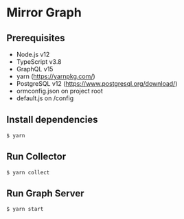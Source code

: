 # Mirror Graph

## Prerequisites
* Node.js v12
* TypeScript v3.8
* GraphQL v15
* yarn (https://yarnpkg.com/)
* PostgreSQL v12 (https://www.postgresql.org/download/)
* ormconfig.json on project root
* default.js on /config

## Install dependencies
```
$ yarn
```

## Run Collector
```
$ yarn collect
```

## Run Graph Server
```
$ yarn start
```
